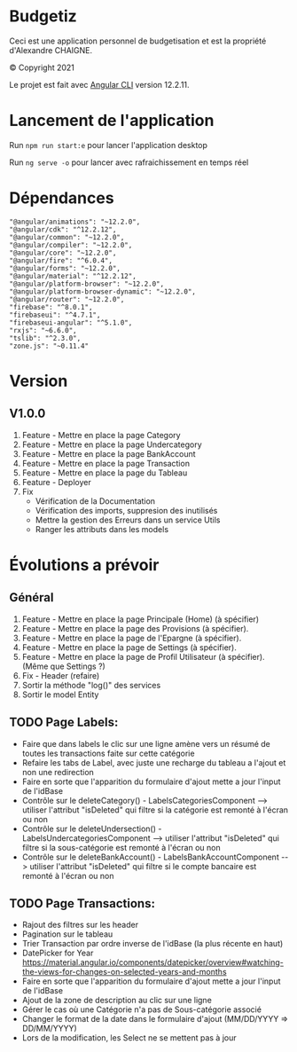 # Budgetiz

Ceci est une application personnel de budgetisation et est la propriété d'Alexandre CHAIGNE.

© Copyright 2021

Le projet est fait avec [Angular CLI](https://github.com/angular/angular-cli) version 12.2.11.

# Lancement de l'application

Run `npm run start:e` pour lancer l'application desktop

Run `ng serve -o` pour lancer avec rafraichissement en temps réel

# Dépendances
    "@angular/animations": "~12.2.0",
    "@angular/cdk": "^12.2.12",
    "@angular/common": "~12.2.0",
    "@angular/compiler": "~12.2.0",
    "@angular/core": "~12.2.0",
    "@angular/fire": "^6.0.4",
    "@angular/forms": "~12.2.0",
    "@angular/material": "^12.2.12",
    "@angular/platform-browser": "~12.2.0",
    "@angular/platform-browser-dynamic": "~12.2.0",
    "@angular/router": "~12.2.0",
    "firebase": "^8.0.1",
    "firebaseui": "^4.7.1",
    "firebaseui-angular": "^5.1.0",
    "rxjs": "~6.6.0",
    "tslib": "^2.3.0",
    "zone.js": "~0.11.4"

# Version

## V1.0.0

1. Feature - Mettre en place la page Category
2. Feature - Mettre en place la page Undercategory
3. Feature - Mettre en place la page BankAccount
4. Feature - Mettre en place la page Transaction
5. Feature - Mettre en place la page du Tableau
6. Feature - Deployer
7. Fix 
    - Vérification de la Documentation
    - Vérification des imports, suppresion des inutilisés
    - Mettre la gestion des Erreurs dans un service Utils
    - Ranger les attributs dans les models

# Évolutions a prévoir

## Général 
1. Feature - Mettre en place la page Principale (Home) (à spécifier)
2. Feature - Mettre en place la page des Provisions (à spécifier).
3. Feature - Mettre en place la page de l'Epargne (à spécifier).
4. Feature - Mettre en place la page de Settings (à spécifier).
5. Feature - Mettre en place la page de Profil Utilisateur (à spécifier). (Même que Settings ?)
6. Fix - Header (refaire)
7. Sortir la méthode "log()" des services
8. Sortir le model Entity


## TODO Page Labels:
- Faire que dans labels le clic sur une ligne amène vers un résumé de toutes les transactions faite sur cette catégorie
- Refaire les tabs de Label, avec juste une recharge du tableau a l'ajout et non une redirection
- Faire en sorte que l'apparition du formulaire d'ajout mette a jour l'input de l'idBase
- Contrôle sur le deleteCategory() - LabelsCategoriesComponent --> utiliser l'attribut "isDeleted" qui filtre si la catégorie est remonté à l'écran ou non
- Contrôle sur le deleteUndersection() - LabelsUndercategoriesComponent --> utiliser l'attribut "isDeleted" qui filtre si la sous-catégorie est remonté à l'écran ou non
- Contrôle sur le deleteBankAccount() - LabelsBankAccountComponent --> utiliser l'attribut "isDeleted" qui filtre si le compte bancaire est remonté à l'écran ou non

## TODO Page Transactions:

- Rajout des filtres sur les header
- Pagination sur le tableau
- Trier Transaction par ordre inverse de l'idBase (la plus récente en haut)
- DatePicker for Year https://material.angular.io/components/datepicker/overview#watching-the-views-for-changes-on-selected-years-and-months 
- Faire en sorte que l'apparition du formulaire d'ajout mette a jour l'input de l'idBase
- Ajout de la zone de description au clic sur une ligne
- Gérer le cas où une Catégorie n'a pas de Sous-catégorie associé
- Changer le format de la date dans le formulaire d'ajout (MM/DD/YYYY => DD/MM/YYYY)
- Lors de la modification, les Select ne se mettent pas à jour
